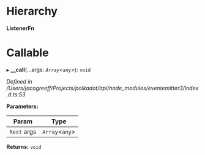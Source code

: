 

# Hierarchy

**ListenerFn**

# Callable
▸ **__call**(...args: *`Array`<`any`>*): `void`

*Defined in /Users/jacogreeff/Projects/polkadot/api/node_modules/eventemitter3/index.d.ts:53*

**Parameters:**

| Param | Type |
| ------ | ------ |
| `Rest` args | `Array`<`any`> |

**Returns:** `void`

